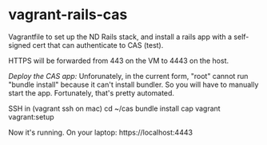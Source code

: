 vagrant-rails-cas
=================

Vagrantfile to set up the ND Rails stack, and install a rails app with a self-signed cert that can authenticate to CAS (test).

HTTPS will be forwarded from 443 on the VM to 4443 on the host.


*Deploy the CAS app:*
Unforunately, in the current form, "root" cannot run "bundle install" because it can't install bundler.  So you will have to manually start the app.  Fortunately, that's pretty automated.

SSH in (vagrant ssh on mac)
cd ~/cas
bundle install
cap vagrant vagrant:setup

Now it's running.  On your laptop:
https://localhost:4443
